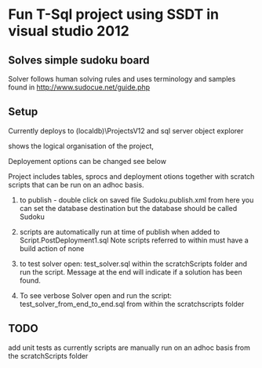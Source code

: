 # Fun T-Sql project using SSDT in visual studio 2012



## Solves simple sudoku board



Solver follows human solving rules and uses terminology and samples found in http://www.sudocue.net/guide.php





## Setup

Currently deploys to (localdb)\ProjectsV12 and sql server object explorer

shows the logical organisation of the project, 



Deployement options can be changed see below



Project includes tables, sprocs and deployment otions together with scratch scripts that can be run on an adhoc basis.



1. to publish - double click on saved file Sudoku.publish.xml from here you can set the database destination but the database should be called Sudoku



2. scripts are automatically run at time of publish when added to Script.PostDeployment1.sql Note scripts referred to within must have a build action of none



3. to test solver open:   test\_solver.sql     within the scratchScripts folder and run the script. Message at the end will indicate if a solution has been found.



4. To see verbose Solver open and run the script: 	test\_solver\_from\_end\_to\_end.sql    from within the scratchscripts folder







## TODO

add unit tests as currently scripts are manually run on an adhoc basis from the scratchScripts folder



